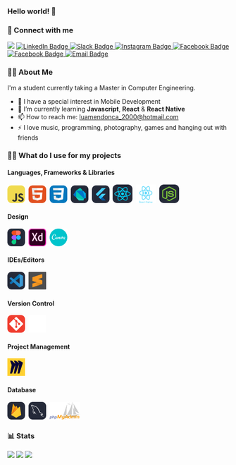 <!-- LINK TO PROFILES https://github.com/durgeshsamariya/awesome-github-profile-readme-templates -->

<!-- LINK TO BUTTONS_1 https://dev.to/envoy_/150-badges-for-github-pnk?msclkid=6d81ccf1aeee11ec86763850e8306c32 -->

<!-- LINK TO BUTTONS_2 https://github.com/devicons/devicon/tree/master/icons -->

<!-- LINK TO BUTTONS_3 https://github.com/tandpfun/skill-icons/tree/main/icons -->

<!-- LINK TO EMOJIS https://github.com/ikatyang/emoji-cheat-sheet/blob/master/README.md?msclkid=6b85705daf3e11ecac4572c7f8e81b0d#animals--nature -->

### Hello world! 👋

<h3> 🤝 Connect with me</h3>
  <img src="https://img.shields.io/badge/Discord-tecna/#/4508-white?style=for-the-badge&logo=discord">
<a href="https://www.linkedin.com/in/luanamendonca21">
  <img src="https://img.shields.io/badge/LinkedIn-2554da?style=for-the-badge&logo=linkedin&logoColor=white" alt="LinkedIn Badge"/>
</a>
<a href="https://slack.com/app_redirect?channel=U02H9918P2A">
  <img src="https://img.shields.io/badge/Slack-4A154B?style=for-the-badge&logo=slack&logoColor=white" alt="Slack Badge"/>
</a>
<a href="https://instagram.com/luamendonca21">
  <img src="https://img.shields.io/badge/Instagram-E4405F?style=for-the-badge&logo=instagram&logoColor=white" alt="Instagram Badge"/>
</a>
<a href="https://www.facebook.com/LuanaMendonca00">
  <img src="https://img.shields.io/badge/Facebook-1877F2?style=for-the-badge&logo=facebook&logoColor=white" alt="Facebook Badge"/>
</a>
<a href="https://open.spotify.com/user/11153684721?si=40e260d1e9cc44d3">
  <img src="https://img.shields.io/badge/Spotify-1ED760?&style=for-the-badge&logo=spotify&logoColor=white" alt="Facebook Badge"/>
</a>
<a href="mailto:luamendonca_2000@hotmail.com">
  <img src="https://img.shields.io/badge/Email-D14836?style=for-the-badge&logo=gmail&logoColor=white" alt="Email Badge"/>
</a>

  ### :woman_technologist: About Me

  I'm a student currently taking a Master in Computer Engineering.<br>
  - 👀 I have a special interest in Mobile Development<br>
  - 🌱 I’m currently learning <b>Javascript</b>, <b>React</b> & <b>React Native</b><br>
  - 📫 How to reach me: luamendonca_2000@hotmail.com<br>
  - ⚡ I love music, programming, photography, games and hanging out with friends
  
  ### 👩‍🔧 What do I use for my projects

<h4>Languages, Frameworks & Libraries</h4>

<div>
  <img src="https://github.com/tandpfun/skill-icons/blob/main/icons/JavaScript.svg" title="JavaScript" alt="JavaScript" width="40" height="40"/>&nbsp;
  <img src="https://github.com/tandpfun/skill-icons/blob/main/icons/HTML.svg" title="HTML5" alt="HTML" width="40" height="40"/>&nbsp;
  <img src="https://github.com/tandpfun/skill-icons/blob/main/icons/CSS.svg" title="CSS3" alt="CSS" width="40" height="40"/>&nbsp;
  <img src="https://github.com/tandpfun/skill-icons/blob/main/icons/Dart-Dark.svg" title="Dart" alt="Dart" width="40" height="40"/>&nbsp;
  <img src="https://github.com/tandpfun/skill-icons/blob/main/icons/Flutter-Dark.svg" title="Flutter" alt="Flutter" width="40" height="40"/>&nbsp;
  <img src="https://github.com/tandpfun/skill-icons/blob/main/icons/React-Dark.svg" title="React" alt="React" width="45" height="42"/>&nbsp;
  <img src="https://github.com/luamendonca21/luamendonca21/blob/main/assets/react-native-seeklogo.com.svg" title="ReactNative" alt="ReactNative" width="45" height="42"/>&nbsp;
  <img src="https://github.com/tandpfun/skill-icons/blob/main/icons/NodeJS-Dark.svg" title="Nodejs" alt="Nodejs" width="45" height="42"/>&nbsp;  
</div>

<h4>Design</h4>

<div>
  <img src="https://github.com/tandpfun/skill-icons/blob/main/icons/Figma-Dark.svg" title="Figma" alt="Figma" width="40" height="40"/>&nbsp;
  <img src="https://github.com/luamendonca21/luamendonca21/blob/main/assets/adobe-xd-seeklogo.com.svg" title="XD" **alt="XD" width="40" height="40"/>&nbsp;
  <img src="https://github.com/devicons/devicon/blob/master/icons/canva/canva-original.svg" title="Canva" **alt="Canva" width="40" height="40"/>&nbsp;
</div>

<h4>IDEs/Editors</h4>

<div>
  <img src="https://github.com/tandpfun/skill-icons/blob/main/icons/VSCode-Dark.svg" title="VScode" alt="VScode" width="40" height="40"/>&nbsp;
  <img src="https://github.com/luamendonca21/luamendonca21/blob/main/assets/sublime-text-seeklogo.com.svg" title="SublimeText" alt="SublimeText" width="40" height="40"/>&nbsp;
</div>

<h4>Version Control</h4>

<div>
    <img src="https://github.com/tandpfun/skill-icons/blob/main/icons/Git.svg" title="Git" **alt="Git" width="40" height="40"/>&nbsp;
    <img src="https://raw.githubusercontent.com/Delta456/Delta456/master/img/github.png" title="Github" **alt="Github" width="40" height="40"/>&nbsp;
</div>

<h4>Project Management</h4>

<div>
    <img src="https://github.com/luamendonca21/luamendonca21/blob/main/assets/miro-seeklogo.com.svg" title="Miro" **alt="Miro" width="40" height="40"/>&nbsp;
</div>

<h4>Database</h4>

<div>
      <img src="https://github.com/tandpfun/skill-icons/blob/main/icons/Firebase-Dark.svg" title="Firebase"  alt="Firebase" width="40" height="40"/>&nbsp;
    <img src="https://github.com/tandpfun/skill-icons/blob/main/icons/MySQL-Dark.svg" title="MySQL"  alt="MySQL" width="40" height="40"/>&nbsp;
    <img src="https://github.com/luamendonca21/luamendonca21/blob/main/assets/phpmyadmin-seeklogo.com.svg" title="phpMyAdmin" alt="phpMyAdmin" width="70" height="40"/>&nbsp;
</div>

### 📊 Stats
<div>
  <a title="GitHub Stats">
    <img height=175 align="center" src="https://github-readme-stats.vercel.app/api/top-langs?username=luamendonca21&show_icons=true&locale=en&layout=compact&theme=algolia">
  <a title="GitHub Stats">
    <img height=175 align="center" src="https://github-readme-streak-stats.herokuapp.com/?user=luamendonca21&theme=algolia">
  <a title = "Github Stats">
    <img height=175 align="center" src="https://github-readme-stats.vercel.app/api?username=luamendonca21&show_icons=true&theme=algolia">
</div>
